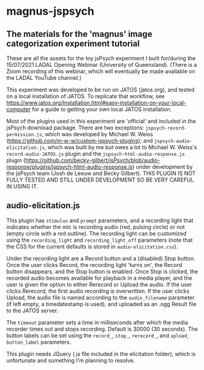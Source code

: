 # magnus-jspsych
<h2>The materials for the 'magnus' image categorization experiment tutorial</h2>

These are all the assets for the toy jsPsych experiment I built for/during the 15/07/2021 LADAL Opening Webinar (University of Queensland).
(There is a Zoom recording of this webinar, which will eventually be made available on the LADAL YouTube channel.)

This experiment was developed to be run on JATOS (jatos.org), and tested on a local installation of JATOS. To replicate that workflow, see https://www.jatos.org/Installation.html#easy-installation-on-your-local-computer for a guide to getting your own local JATOS installation.

Most of the plugins used in this experiment are 'official' and included in the jsPsych download package. There are two exceptions: 
`jspsych-record-permission.js`, which was developed by Michael W. Weiss (https://github.com/m-w-w/custom-jspsych-plugins); and `jspsych-audio-elicitation.js`, which was built by me but owes a lot to Michael W. Weiss's `record-audio-JATOS.js` plugin and the `jspsych-html-audio-response.js` plugin (https://github.com/becky-gilbert/jsPsych/blob/audio-response/plugins/jspsych-html-audio-response.js) under development by the jsPsych team (Josh de Leeuw and Becky Gilbert). THIS PLUGIN IS NOT FULLY TESTED AND STILL UNDER DEVELOPMENT SO BE VERY CAREFUL IN USING IT.

<h2>audio-elicitation.js</h2>

This plugin has `stimulus` and `prompt` parameters, and a recording light that indicates whether the mic is recording audio (red, pulsing circle) or not (empty circle with a red outline). The recording light can be customized using the `recording_light` and `recording_light_off` parameters (note that the CSS for the current defaults is stored in `audio-elicitation.css`). 
<p></p>

Under the recording light are a Record button and a (disabled) Stop button. Once the user clicks Record, the recording light 'turns on', the Record button disappears, and the Stop button is enabled. Once Stop is clicked, the recorded audio becomes available for playback in a media player, and the user is given the option to either Rerecord or Upload the audio. If the user clicks Rerecord, the first audio recording is overwritten. If the user clicks Upload, the audio file is named according to the `audio_filename` parameter (if left empty, a timedatestamp is used), and uploaded as an .ogg Result file to the JATOS server.
<p></p>

The `timeout` parameter sets a time in milliseconds after which the media recorder times out and stops recording. Default is 30000 (30 seconds). The button labels can be set using the `record_`, `stop_`, `rerecord_`, and `upload_` `button_label` parameters.

This plugin needs JQuery (.js file included in the elicitation folder), which is unfortunate and something I'm planning to resolve.
